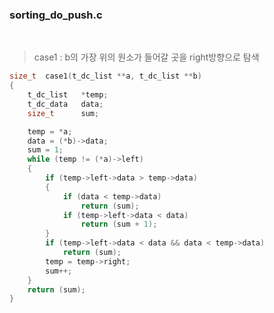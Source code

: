 
### sorting_do_push.c

<br>

>case1 : b의 가장 위의 원소가 들어갈 곳을 right방향으로 탐색
``` c
size_t	case1(t_dc_list **a, t_dc_list **b)
{
	t_dc_list	*temp;
	t_dc_data	data;
	size_t		sum;

	temp = *a;
	data = (*b)->data;
	sum = 1;
	while (temp != (*a)->left)
	{
		if (temp->left->data > temp->data)
		{
			if (data < temp->data)
				return (sum);
			if (temp->left->data < data)
				return (sum + 1);
		}
		if (temp->left->data < data && data < temp->data)
			return (sum);
		temp = temp->right;
		sum++;
	}
	return (sum);
}
```

<br>